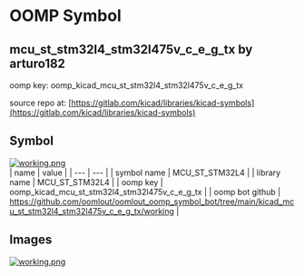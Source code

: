 # OOMP Symbol  
## mcu_st_stm32l4_stm32l475v_c_e_g_tx  by arturo182  
  
oomp key: oomp_kicad_mcu_st_stm32l4_stm32l475v_c_e_g_tx  
  
source repo at: [https://gitlab.com/kicad/libraries/kicad-symbols](https://gitlab.com/kicad/libraries/kicad-symbols)  
## Symbol  
  
[![working.png](working_600.png)](working.png)  
| name | value | 
| --- | --- | 
| symbol name | MCU_ST_STM32L4 | 
| library name | MCU_ST_STM32L4 | 
| oomp key | oomp_kicad_mcu_st_stm32l4_stm32l475v_c_e_g_tx | 
| oomp bot github | https://github.com/oomlout/oomlout_oomp_symbol_bot/tree/main/kicad_mcu_st_stm32l4_stm32l475v_c_e_g_tx/working | 
## Images  
  
[![working.png](working_140.png)](working.png)  
